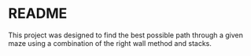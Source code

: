 # README #

This project was designed to find the best possible path through a given maze using a combination of the right wall method and stacks.


